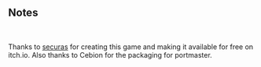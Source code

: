 ## Notes
<br/>

Thanks to [securas](https://securas.itch.io/defshot) for creating this game and making it available for free on itch.io.  Also thanks to Cebion for the packaging for portmaster.
<br/>

